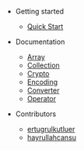 - Getting started

  - [Quick Start](quick-start.md)

- Documentation
  - [Array](array.md)
  - [Collection](collection.md)
  - [Crypto](array.md)
  - [Encoding](collection.md)
  - [Converter](array.md)
  - [Operator](collection.md)

- Contributors
  - [ertugrulkutluer](https://github.com/ertugrulkutluer)
  - [hayrullahcansu](https://github.com/hayrullahcansu)